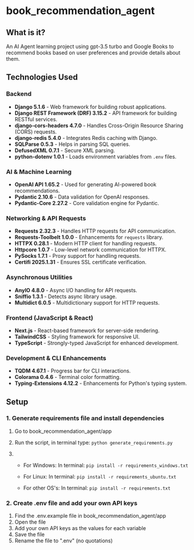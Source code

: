 # book_recommendation_agent

## What is it?
An AI Agent learning project using gpt-3.5 turbo and Google Books to recommend books based on user preferences and provide details about them.



## Technologies Used

### **Backend**
- **Django 5.1.6** - Web framework for building robust applications.
- **Django REST Framework (DRF) 3.15.2** - API framework for building RESTful services.
- **django-cors-headers 4.7.0** - Handles Cross-Origin Resource Sharing (CORS) requests.
- **django-redis 5.4.0** - Integrates Redis caching with Django.
- **SQLParse 0.5.3** - Helps in parsing SQL queries.
- **DefusedXML 0.7.1** - Secure XML parsing.
- **python-dotenv 1.0.1** - Loads environment variables from `.env` files.

### **AI & Machine Learning**
- **OpenAI API 1.65.2** - Used for generating AI-powered book recommendations.
- **Pydantic 2.10.6** - Data validation for OpenAI responses.
- **Pydantic-Core 2.27.2** - Core validation engine for Pydantic.

### **Networking & API Requests**
- **Requests 2.32.3** - Handles HTTP requests for API communication.
- **Requests-Toolbelt 1.0.0** - Enhancements for `requests` library.
- **HTTPX 0.28.1** - Modern HTTP client for handling requests.
- **Httpcore 1.0.7** - Low-level network communication for HTTPX.
- **PySocks 1.7.1** - Proxy support for handling requests.
- **Certifi 2025.1.31** - Ensures SSL certificate verification.

### **Asynchronous Utilities**
- **AnyIO 4.8.0** - Async I/O handling for API requests.
- **Sniffio 1.3.1** - Detects async library usage.
- **Multidict 6.0.5** - Multidictionary support for HTTP requests.

### **Frontend (JavaScript & React)**
- **Next.js** - React-based framework for server-side rendering.
- **TailwindCSS** - Styling framework for responsive UI.
- **TypeScript** - Strongly-typed JavaScript for enhanced development.

### **Development & CLI Enhancements**
- **TQDM 4.67.1** - Progress bar for CLI interactions.
- **Colorama 0.4.6** - Terminal color formatting.
- **Typing-Extensions 4.12.2** - Enhancements for Python's typing system.



## Setup

### 1. Generate requirements file and install dependencies
1. Go to book_recommendation_agent/app

2. Run the script, in terminal type:
  	```python generate_requirements.py```

3. - For Windows:
	  In terminal: 
		```pip install -r requirements_windows.txt```

   - For Linux: 
  	  In terminal:
		```pip install -r requirements_ubuntu.txt```

   - For other OS's: 
  	  In terminal:
		```pip install -r requirements.txt```	

### 2. Create .env file and add your own API keys
1. Find the .env.example file in book_recommendation_agent/app
2. Open the file
3. Add your own API keys as the values for each variable
4. Save the file
5. Rename the file to ".env" (no quotations)
